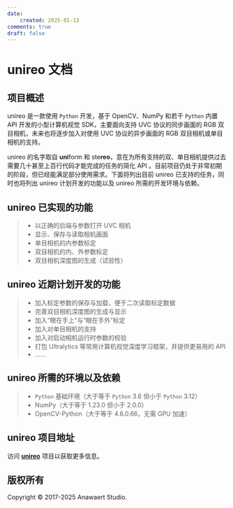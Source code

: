 ```yaml
---
date:
    created: 2025-01-13
comments: true
draft: false
---
```


# unireo 文档

## 项目概述
unireo 是一款使用 `Python` 开发，基于 OpenCV、NumPy 和若干 `Python` 内置 API 开发的小型计算机视觉 SDK，主要面向支持 UVC 协议的同步画面的 RGB 双目相机，未来也将逐步加入对使用 UVC 协议的异步画面的 RGB 双目相机或单目相机的支持。

unireo 的名字取自 **uni**form 和 ste**reo**，意在为所有支持的双、单目相机提供过去需要几十甚至上百行代码才能完成的任务的简化 API 。目前项目仍处于非常初期的阶段，但已经能满足部分使用需求。下面将列出目前 unireo 已支持的任务，同时也将列出 unireo 计划开发的功能以及 unireo 所需的开发环境与依赖。

## unireo 已实现的功能
> * 以正确的后端与参数打开 UVC 相机
> * 显示、保存与读取相机画面
> * 单目相机的内参数标定
> * 双目相机的内、外参数标定
> * 双目相机深度图的生成（试验性）

## unireo 近期计划开发的功能
> * 加入标定参数的保存与加载，便于二次读取标定数据
> * 完善双目相机深度图的生成与显示
> * 加入“眼在手上”与“眼在手外”标定
> * 加入对单目相机的支持
> * 加入对启动相机运行时参数的校验
> * 打包 Ultralytics 等常用计算机视觉深度学习框架，并提供更易用的 API
> * ……

## unireo 所需的环境以及依赖
> * `Python` 基础环境（大于等于 `Python` 3.6 但小于 `Python` 3.12）
> * NumPy（大于等于 1.23.0 但小于 2.0.0）
> * OpenCV-Python（大于等于 4.6.0.66，无需 GPU 加速）

## unireo 项目地址
访问 [**unireo**](https://github.com/Anawaert/unireo) 项目以获取更多信息。

## 版权所有
Copyright &copy; 2017-2025 Anawaert Studio.
